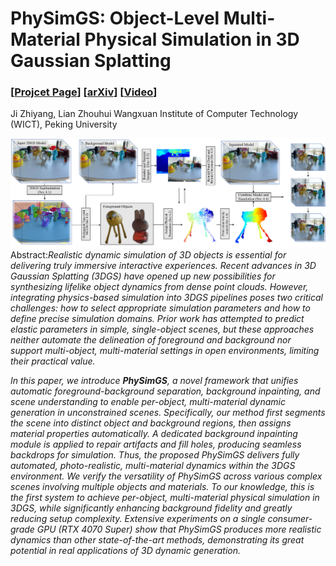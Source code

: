 # PhySimGS: Object-Level Multi-Material Physical Simulation in 3D Gaussian Splatting
### [[Projcet Page](https://PhySimGS.github.io)]    [[arXiv]()]     [[Video](https://youtu.be/YTgVACy8eF0?si=wfGpbrnA9xrFaAqe)]


Ji Zhiyang, Lian Zhouhui
Wangxuan Institute of Computer Technology (WICT), Peking University

![Piepline](resource/pipeline.png)
Abstract:*Realistic dynamic simulation of 3D objects is essential for delivering truly immersive interactive experiences. Recent advances in 3D Gaussian Splatting (3DGS) have opened up new possibilities for synthesizing lifelike object dynamics from dense point clouds. However, integrating physics-based simulation into 3DGS pipelines poses two critical challenges: how to select appropriate simulation parameters and how to define precise simulation domains. Prior work has attempted to predict elastic parameters in simple, single-object scenes, but these approaches neither automate the delineation of foreground and background nor support multi-object, multi-material settings in open environments, limiting their practical value.*

*In this paper, we introduce <strong>PhySimGS</strong>, a novel framework that unifies automatic foreground-background separation, background inpainting, and scene understanding to enable per-object, multi-material dynamic generation in unconstrained scenes. Specifically, our method first segments the scene into distinct object and background regions, then assigns material properties automatically. A dedicated background inpainting module is applied to repair artifacts and fill holes, producing seamless backdrops for simulation. Thus, the proposed PhySimGS delivers fully automated, photo-realistic, multi-material dynamics within the 3DGS environment. We verify the versatility of PhySimGS across various complex scenes involving multiple objects and materials. To our knowledge, this is the first system to achieve per-object, multi-material physical simulation in 3DGS, while significantly enhancing background fidelity and greatly reducing setup complexity. Extensive experiments on a single consumer-grade GPU (RTX 4070 Super) show that PhySimGS produces more realistic dynamics than other state-of-the-art methods, demonstrating its great potential in real applications of 3D dynamic generation.*